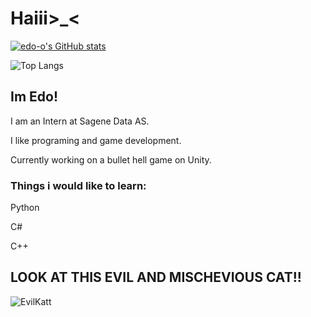 <h1>Haiii>_<</h1>
  
[![edo-o's GitHub stats](https://github-readme-stats.vercel.app/api?username=edo-o&show_icons=true&theme=synthwave)](https://github.com/edo-o/github-readme-stats&show_icons=true&theme=synthwave)

![Top Langs](https://github-readme-stats.vercel.app/api/top-langs/?username=edo-o&layout=compact&theme=synthwave)


<h2>Im Edo!</h2>

I am an Intern at Sagene Data AS.

I like programing and game development.

Currently working on a bullet hell game on Unity.

<h3>Things i would like to learn:</h3>

Python

C#

C++


<h2>LOOK AT THIS EVIL AND MISCHEVIOUS CAT!!</h2>

![EvilKatt](https://github.com/EduardoVLM/EduardoVLM/assets/144334218/ec6f2125-e78d-47b7-a0a2-71d58d6bddfa)
